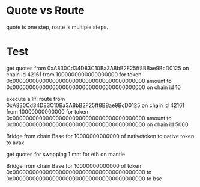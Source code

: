 # Quote vs Route

quote is one step, route is multiple steps.

# Test

get quotes from 0xA830Cd34D83C10Ba3A8bB2F25ff8BBae9BcD0125 on chain id 42161 from 1000000000000000000 for token 0x0000000000000000000000000000000000000000 amount to 0x0000000000000000000000000000000000000000 on chain id 10

execute a lifi route from 0xA830Cd34D83C10Ba3A8bB2F25ff8BBae9BcD0125 on chain id 42161 from 10000000000000 for token 0x0000000000000000000000000000000000000000 amount to 0x0000000000000000000000000000000000000000 on chain id 5000

Bridge from chain Base for 10000000000000 of nativetoken to native token to avax 

get quotes for swapping 1 mnt for eth on mantle

Bridge from chain Base for 10000000000000 of token 0x0000000000000000000000000000000000000000 to 0x0000000000000000000000000000000000000000 to bsc 
